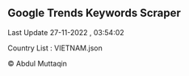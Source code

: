 

## Google Trends Keywords Scraper 
 
Last Update 27-11-2022 , 03:54:02

Country List :
VIETNAM.json



© Abdul Muttaqin 
